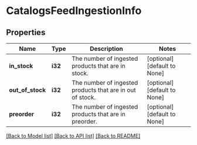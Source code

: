 # CatalogsFeedIngestionInfo

## Properties
Name | Type | Description | Notes
------------ | ------------- | ------------- | -------------
**in_stock** | **i32** | The number of ingested products that are in stock. | [optional] [default to None]
**out_of_stock** | **i32** | The number of ingested products that are in out of stock. | [optional] [default to None]
**preorder** | **i32** | The number of ingested products that are in preorder. | [optional] [default to None]

[[Back to Model list]](../README.md#documentation-for-models) [[Back to API list]](../README.md#documentation-for-api-endpoints) [[Back to README]](../README.md)


